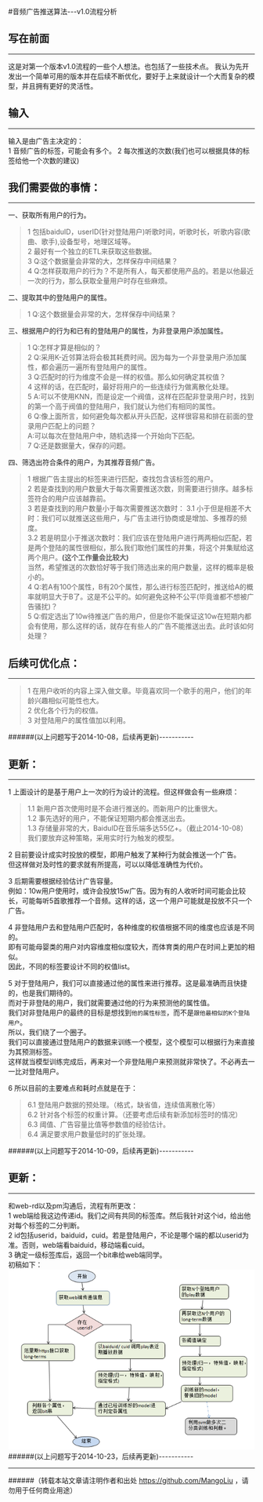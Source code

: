 #音频广告推送算法---v1.0流程分析
## 写在前面
--------------------------------
这是对第一个版本v1.0流程的一些个人想法。也包括了一些技术点。
我认为先开发出一个简单可用的版本并在后续不断优化，要好于上来就设计一个大而复杂的模型，并且拥有更好的灵活性。

## 输入
--------------------------------
输入是由广告主决定的：  
    1 音频广告的标签，可能会有多个。
    2 每次推送的次数(我们也可以根据具体的标签给他一个次数的建议)<br>

## 我们需要做的事情：
--------------------------------
一、获取所有用户的行为。<br>
>   1 包括baiduID，userID(针对登陆用户)听歌时间，听歌时长，听歌内容(歌曲、歌手),设备型号，地理区域等。<br>
    2 最好有一个独立的ETL来获取这些数据。<br>
    3 Q:这个数据量会非常的大，怎样保存中间结果？<br>
    4 Q:怎样获取用户的行为？不是所有人，每天都使用产品的。若是以他最近一次的行为，那么获取全量用户时存在些麻烦。<br>

二、提取其中的登陆用户的属性。<br>
>   1 Q:这个数据量会非常的大，怎样保存中间结果？<br>

三、根据用户的行为和已有的登陆用户的属性，为非登录用户添加属性。<br>
>   1 Q:怎样才算是相似的？<br>
    2 Q:采用K-近邻算法将会极其耗费时间。因为每为一个非登录用户添加属性，都会遍历一遍所有登陆用户的属性。<br>
    3 Q:匹配时的行为维度不会是一样的权值。那么如何确定其权值？<br>
    4 这样的话，在匹配时，最好将用户的一些连续行为做离散化处理。<br>
    5 A:可以不使用KNN，而是设定一个阀值，这样在匹配非登录用户时，找到的第一个高于阀值的登陆用户，我们就认为他们有相同的属性。<br>
    6 Q:像上面所言，如何避免每次都从开头匹配，这样很容易和排在前面的登录用户匹配上的问题？<br>
         A:可以每次在登陆用户中，随机选择一个开始向下匹配。<br>
    7 Q:还是数据量大，保存的问题。<br>

四、筛选出符合条件的用户，为其推荐音频广告。<br>
>   1 根据广告主提出的标签来进行匹配，查找包含该标签的用户。<br>
    2 若是查找到的用户数量大于每次需要推送次数，则需要进行排序。越多标签符合的用户应该越靠前。<br>
    3 若是查找到的用户数量小于每次需要推送次数时：
      3.1 小于但是相差不大时：我们可以就推送这些用户，与广告主进行协商或是增加、多推荐的频度。<br>
      3.2 若是明显小于推送次数时：我们应该在登陆用户进行两两相似匹配，若是两个登陆的属性很相似，那么我们取他们属性的并集，将这个并集赋给这两个用户。<strong>(这个工作量会比较大)</strong><br>
    当然，希望推送的次数恰好等于我们筛选出来的用户数量，这样的概率是极小的。<br>
    4 Q:若A有100个属性，B有20个属性，那么进行标签匹配时，推送给A的概率就明显大于B了。这是不公平的。如何避免这种不公平(毕竟谁都不想被广告骚扰)？<br>
    5 Q:假定选出了10w待推送广告的用户，但是你不能保证这10w在短期内都会有使用，那么这样的话，就存在有些人的广告不能推送出去。此时该如何处理？<br>

## 后续可优化点：
-------------------------------
>   1 在用户收听的内容上深入做文章。毕竟喜欢同一个歌手的用户，他们的年龄兴趣相似可能性也大。<br>
    2 优化各个行为的权值。<br>
    3 对登陆用户的属性值加以利用。<br>  

######(以上问题写于2014-10-08，后续再更新)-----------
<br>
## 更新：
--------------------------------
1 上面设计的是基于用户上一次的行为设计的流程。但这样做会有一些麻烦：
>   1.1 新用户首次使用时是不会进行推送的。而新用户的比重很大。<br>
    1.2 事先选好的用户，不能保证短期内都会推送出去。<br>
    1.3 存储量非常的大，BaiduID在音乐端多达55亿+。（截止2014-10-08）<br>
我们要放弃这种策略，采用实时行为触发的模型。

2 目前要设计成实时投放的模型，即用户触发了某种行为就会推送一个广告。<br>
  但这样做对及时性的要求就有所提高，可以以降低准确性为代价。

3 后期需要根据经验估计广告容量。<br>
  例如：10w用户使用时，或许会投放15w广告。因为有的人收听时间可能会比较长，可能每听5首歌推荐一个音频。这样的话，这一个用户可能就是投放不只一个广告。

4 非登陆用户去和登陆用户匹配时，各种维度的权值根据不同的维度也应该是不同的。<br>
  即有可能母婴类的用户对内容维度相似度较大，而体育类的用户在时间上更加的相似。<br>
  因此，不同的标签要设计不同的权值list。

5 对于登陆用户，我们可以直接通过他的属性来进行推荐。这是最准确而且快捷的，也是我们期待的。<br>
  而对于非登陆的用户，我们就需要通过他的行为来预测他的属性值。<br>
  我们对非登陆用户的最终的目标是想找到`他的属性标签`，而不是`跟他最相似的K个登陆用户`。<br>
  所以，我们绕了一个圈子。<br>
  我们可以直接通过登陆用户的数据来训练一个模型，这个模型可以根据行为来直接为其预测标签。<br>
  这样就当模型训练完成后，再来对一个非登陆用户来预测就非常快了。不必再去一一比对登陆用户。

6 所以目前的主要难点和耗时点就是在于：
>   6.1 登陆用户数据的预处理。（格式，缺省值，连续值离散化等）<br>
    6.2 针对各个标签的权重计算。（还要考虑后续有新添加标签时的情况）<br>
    6.3 阈值、广告容量比值等参数值的经验估计。<br>
    6.4 满足要求用户数量低时的扩张处理。<br>

######(以上问题写于2014-10-09，后续再更新)-----------
<br>
## 更新：
--------------------------------
和web-rd以及pm沟通后，流程有所更改：<br>
1 web端给我这边传递id。我们之间有共同的标签库。然后我针对这个id，给出他对每个标签的二分判断。<br>
2 id包括userid，baiduid，cuid。若是登陆用户，不论是哪个端的都以userid为准。否则，web端看baiduid，移动端看cuid。<br>
3 确定一级标签库后，返回一个bit串给web端同学。<br>
初稿如下：<br>
![设计初稿](/images/design_ads.png)
######(以上问题写于2014-10-23，后续再更新)-----------

--------------------------------
######（转载本站文章请注明作者和出处 https://github.com/MangoLiu ，请勿用于任何商业用途）

